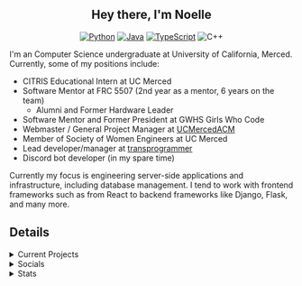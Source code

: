 <div align=center>

## Hey there, I'm Noelle

[![Python](https://img.shields.io/badge/-Python-141414?style=flat&logo=python)](https://www.python.org/) [![Java](https://img.shields.io/badge/-Java-141414?style=flat&logo=openjdk)](https://adoptium.net/) [![TypeScript](https://img.shields.io/badge/-TypeScript-141414?style=flat&logo=typescript)](https://www.typescriptlang.org/) ![C++](https://img.shields.io/badge/-C++-141414?style=flat&logo=c%2B%2B)
  
<div align=left>

I'm an Computer Science undergraduate at University of California, Merced. Currently, some of my positions include:

- CITRIS Educational Intern at UC Merced
- Software Mentor at FRC 5507 (2nd year as a mentor, 6 years on the team)
    - Alumni and Former Hardware Leader
- Software Mentor and Former President at GWHS Girls Who Code
- Webmaster / General Project Manager at [UCMercedACM](https://github.com/UCMercedACM)
- Member of Society of Women Engineers at UC Merced
- Lead developer/manager at [transprogrammer](https://github.com/transprogrammer)
- Discord bot developer (in my spare time)

Currently my focus is engineering server-side applications and infrastructure, including
database management. I tend to work with frontend frameworks such as
from React to backend frameworks like Django, Flask, and many more.

## Details

<details>
  <summary>Current Projects</summary>
  
[![Catherine-Chan](https://github-readme-stats.vercel.app/api/pin/?username=No767&repo=Catherine-Chan&theme=dark&hide_border=true&border_radius=6&icon_color=ffa8fb)](https://github.com/No767/Catherine-Chan) [![rodhaj](https://github-readme-stats.vercel.app/api/pin/?username=transprogrammer&repo=rodhaj&theme=dark&hide_border=true&border_radius=6&icon_color=ffa8fb)](https://github.com/transprogrammer/rodhaj)

</details>
      
<details>
  <summary> Socials </summary>
  
  - [Chief Delphi](https://www.chiefdelphi.com/u/no767/)
  - [Linkedin](https://www.linkedin.com/in/noelle-Wang-61614b253/)
  
  </details>
<details>
  
  
<summary> Stats </summary>

![Profile views](https://komarev.com/ghpvc/?username=No767&color=edb8ff)

[![trophy](https://github-profile-trophy.vercel.app/?username=No767&theme=discord)](https://github.com/ryo-ma/github-profile-trophy)

[![stats](https://github-readme-stats.vercel.app/api?username=No767&count_private=true&show_icons=true&theme=dark&hide_border=true&border_radius=6&icon_color=ffa8fb&card_width=350)](https://github.com/No767)
[![GitHub Streak](https://streak-stats.demolab.com?user=No767&theme=dark&hide_border=true&border_radius=6)](https://git.io/streak-stats)

[![Discord Presence](https://lanyard.cnrad.dev/api/454357482102587393)](https://discord.com/users/454357482102587393)
  
</details>
